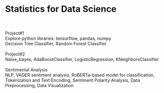 # Statistics for Data Science

<br>
<br>
Project#1 <br>
Explore python libraries: tensorflow, pandas, numpy <br>
Decision Tree Classifier, Random Forest Classifier <br>
<br>
Project#2 <br>
Naive_bayes, AdaBoostClassifier, LogisticRegression, KNeighborsClassifier<br>
<br>
Sentimental Analysis<br>
NLP, VADER sentiment analysis, RoBERTa-based model for classification, Tokenization and Text Encoding, Sentiment Polarity Analysis, Data Preprocessing, Data Visualization<br>
